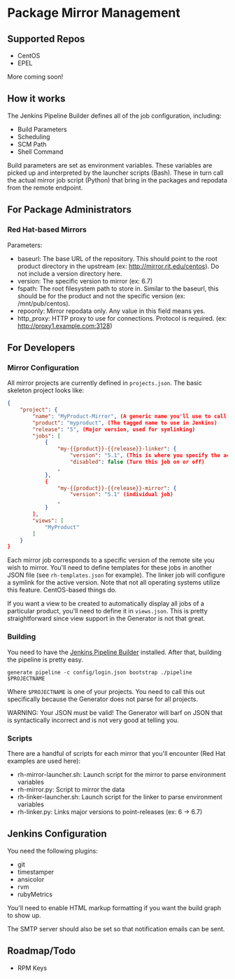 Package Mirror Management
=========================

## Supported Repos
* CentOS
* EPEL

More coming soon!

## How it works
The Jenkins Pipeline Builder defines all of the job configuration, including:
* Build Parameters
* Scheduling
* SCM Path
* Shell Command

Build parameters are set as environment variables. These variables are picked up and interpreted by the launcher scripts (Bash). These in turn call the actual mirror job script (Python) that bring in the packages and repodata from the remote endpoint. 

## For Package Administrators
### Red Hat-based Mirrors
Parameters:
* baseurl: The base URL of the repository. This should point to the root product directory in the upstream (ex: http://mirror.rit.edu/centos). Do not include a version directory here.
* version: The specific version to mirror (ex: 6.7)
* fspath:  The root filesystem path to store in. Similar to the baseurl, this should be for the product and not the specific version (ex: /mnt/pub/centos).
* repoonly: Mirror repodata only. Any value in this field means yes.
* http_proxy: HTTP proxy to use for connections. Protocol is required. (ex: http://proxy1.example.com:3128)

## For Developers
### Mirror Configuration
All mirror projects are currently defined in ```projects.json```. The basic skeleton project looks like:
```json
{
    "project": {
        "name": "MyProduct-Mirror", (A generic name you'll use to call the Generator)
        "product": "myproduct", (The tagged name to use in Jenkins)
        "release": "5", (Major version, used for symlinking)
        "jobs": [
            {
                "my-{{product}}-{{release}}-linker": {
                    "version": "5.1", (This is where you specify the active version)
                    "disabled": false (Turn this job on or off)
                ,
            },
            {
                "my-{{product}}-{{release}}-mirror": {
                    "version": "5.1" (individual job)
                ,
            }
        ],
        "views": [
            "MyProduct"
        ]
    }
}
```
Each mirror job corresponds to a specific version of the remote site you wish to mirror. You'll need to define templates for these jobs in another JSON file (see ```rh-templates.json``` for example). The linker job will configure a symlink for the active version. Note that not all operating systems utilize this feature. CentOS-based things do.

If you want a view to be created to automatically display all jobs of a particular product, you'll need to define it in ```views.json```. This is pretty straightforward since view support in the Generator is not that great.

### Building
You need to have the [Jenkins Pipeline Builder](https://github.com/constantcontact/jenkins_pipeline_builder) installed. After that, building the pipeline is pretty easy. 

```
generate pipeline -c config/login.json bootstrap ./pipeline $PROJECTNAME
```

Where ```$PROJECTNAME``` is one of your projects. You need to call this out specifically because the Generator does not parse for all projects.

WARNING: Your JSON must be valid! The Generator will barf on JSON that is syntactically incorrect and is not very good at telling you.

### Scripts

There are a handful of scripts for each mirror that you'll encounter (Red Hat examples are used here):
* rh-mirror-launcher.sh: Launch script for the mirror to parse environment variables
* rh-mirror.py: Script to mirror the data
* rh-linker-launcher.sh: Launch script for the linker to parse environment variables
* rh-linker.py: Links major versions to point-releases (ex: 6 -> 6.7)

## Jenkins Configuration
You need the following plugins:
* git
* timestamper
* ansicolor
* rvm
* rubyMetrics

You'll need to enable HTML markup formatting if you want the build graph to show up.

The SMTP server should also be set so that notification emails can be sent.

## Roadmap/Todo
* RPM Keys

